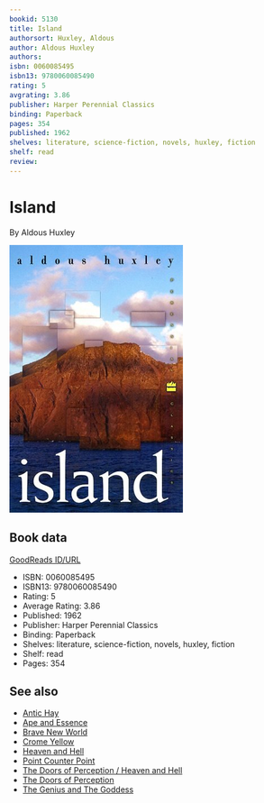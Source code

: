 ```yaml
---
bookid: 5130
title: Island
authorsort: Huxley, Aldous
author: Aldous Huxley
authors: 
isbn: 0060085495
isbn13: 9780060085490
rating: 5
avgrating: 3.86
publisher: Harper Perennial Classics
binding: Paperback
pages: 354
published: 1962
shelves: literature, science-fiction, novels, huxley, fiction
shelf: read
review: 
---
```


# Island

By Aldous Huxley

![](../../assets/bookcovers/1375947541l/5130.jpg)

## Book data

[GoodReads ID/URL](https://www.goodreads.com/book/show/5130)

- ISBN: 0060085495
- ISBN13: 9780060085490
- Rating: 5
- Average Rating: 3.86
- Published: 1962
- Publisher: Harper Perennial Classics
- Binding: Paperback
- Shelves: literature, science-fiction, novels, huxley, fiction
- Shelf: read
- Pages: 354


## See also

- [Antic Hay](Antic_Hay.md)
- [Ape and Essence](Ape_and_Essence.md)
- [Brave New World](Brave_New_World.md)
- [Crome Yellow](Crome_Yellow.md)
- [Heaven and Hell](Heaven_and_Hell.md)
- [Point Counter Point](Point_Counter_Point.md)
- [The Doors of Perception / Heaven and Hell](The_Doors_of_Perception_-_Heaven_and_Hell.md)
- [The Doors of Perception](The_Doors_of_Perception.md)
- [The Genius and The Goddess](The_Genius_and_The_Goddess.md)
